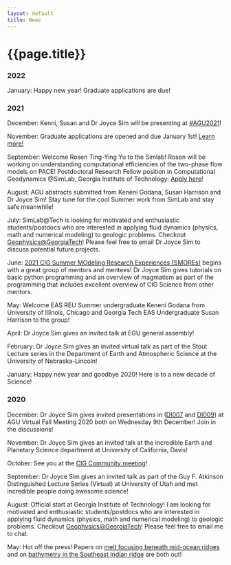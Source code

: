 ```yaml
---
layout: default
title: News
---
```

# {{page.title}}

### 2022
January: Happy new year! Graduate applications are due! 

### 2021
December: Kenni, Susan and Dr Joyce Sim will be presenting at [#AGU2021](https://www.agu.org/Fall-Meeting)!

November: Graduate applications are opened and due January 1st! [Learn more!](https://eas.gatech.edu/graduate/prospective-graduate-students)

September: Welcome Rosen Ting-Ying Yu to the Simlab! Rosen will be working on understanding computational efficiencies of the two-phase flow models on PACE! Postdoctoral Research Fellow position in Computational Geodynamics @SimLab, Georgia Institute of Technology: [Apply here](https://careers.hprod.onehcm.usg.edu/psc/careers/CAREERS/HRMS/c/HRS_HRAM_FL.HRS_CG_SEARCH_FL.GBL?Page=HRS_APP_JBPST_FL&Action=U&FOCUS=Applicant&SiteId=03000&JobOpeningId=230846&PostingSeq=1&)!

August: AGU abstracts submitted from Keneni Godana, Susan Harrison and Dr Joyce Sim! Stay tune for the cool Summer work from SimLab and stay safe meanwhile!

July: SimLab@Tech is looking for motivated and enthusiastic students/postdocs who are interested in applying fluid dynamics (physics, math and numerical modeling) to geologic problems. Checkout [Geophysics@GeorgiaTech](http://geophysics.eas.gatech.edu/)! Please feel free to email Dr Joyce Sim to discuss potential future projects. 

June: [2021 CIG Summer MOdeling Research Experiences (SMOREs)](https://geodynamics.org/cig/events/calendar/2021-smores/?eID=1912) begins with a great group of mentors and mentees! Dr Joyce Sim gives tutorials on basic python programming and an overview of magmatism as part of the programming that includes excellent overview of CIG Science from other mentors. 

May: Welcome EAS REU Summer undergraduate Keneni Godana from University of Illinois, Chicago and Georgia Tech EAS Undergraduate Susan Harrison to the group! 

April: Dr Joyce Sim gives an invited talk at EGU general assembly!

February: Dr Joyce Sim gives an invited virtual talk as part of the Stout Lecture series in the Department of Earth and Atmospheric Science at the University of Nebraska-Lincoln! 

January: Happy new year and goodbye 2020! Here is to a new decade of Science! 

### 2020

December: Dr Joyce Sim gives invited presentations in ([DI007](https://agu.confex.com/agu/fm20/meetingapp.cgi/Session/103429) and [DI009](https://agu.confex.com/agu/fm20/meetingapp.cgi/Session/109630)) at AGU Virtual Fall Meeting 2020 both on Wednesday 9th December! Join in the discussions! 

November: Dr Joyce Sim gives an invited talk at the incredible Earth and Planetary Science department at University of California, Davis! 

October: See you at the [CIG Community meeting](https://geodynamics.org/cig/events/calendar/2020-community-workshop/agenda/)! 

September: Dr Joyce Sim gives an invited talk as part of the Guy F. Atkinson Distinguished Lecture Series (Virtual) at University of Utah and met incredible people doing awesome science! 

August: Official start at Georgia Institute of Technology! I am looking for motivated and enthusiastic students/postdocs who are interested in applying fluid dynamics (physics, math and numerical modeling) to geologic problems. Checkout [Geophysics@GeorgiaTech](http://geophysics.eas.gatech.edu/)! Please feel free to email me to chat. 

May: Hot off the press! Papers on [melt focusing beneath mid-ocean ridges](https://doi.org/10.1029/2020GL087349) and on [bathymetry in the Southeast Indian ridge](https://doi.org/10.1016/j.pepi.2020.106486) are both out! 
